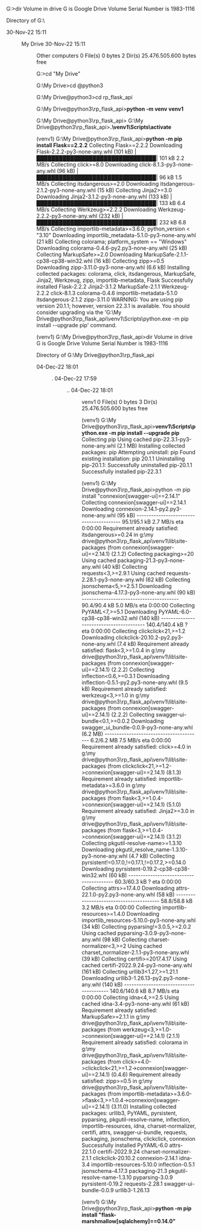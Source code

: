 G:\>dir
 Volume in drive G is Google Drive
 Volume Serial Number is 1983-1116

 Directory of G:\

30-Nov-22  15:11    <DIR>          My Drive
30-Nov-22  15:11    <DIR>          Other computers
               0 File(s)              0 bytes
               2 Dir(s)  25.476.505.600 bytes free

G:\>cd "My Drive"

G:\My Drive>cd @python3

G:\My Drive\@python3>cd rp_flask_api

G:\My Drive\@python3\rp_flask_api>**python -m venv venv1**

G:\My Drive\@python3\rp_flask_api>
G:\My Drive\@python3\rp_flask_api>**.\venv1\Scripts\activate**

(venv1) G:\My Drive\@python3\rp_flask_api>**python -m pip install Flask==2.2.2**
Collecting Flask==2.2.2
  Downloading Flask-2.2.2-py3-none-any.whl (101 kB)
     |████████████████████████████████| 101 kB 2.2 MB/s
Collecting click>=8.0
  Downloading click-8.1.3-py3-none-any.whl (96 kB)
     |████████████████████████████████| 96 kB 1.5 MB/s
Collecting itsdangerous>=2.0
  Downloading itsdangerous-2.1.2-py3-none-any.whl (15 kB)
Collecting Jinja2>=3.0
  Downloading Jinja2-3.1.2-py3-none-any.whl (133 kB)
     |████████████████████████████████| 133 kB 6.4 MB/s
Collecting Werkzeug>=2.2.2
  Downloading Werkzeug-2.2.2-py3-none-any.whl (232 kB)
     |████████████████████████████████| 232 kB 6.8 MB/s
Collecting importlib-metadata>=3.6.0; python_version < "3.10"
  Downloading importlib_metadata-5.1.0-py3-none-any.whl (21 kB)
Collecting colorama; platform_system == "Windows"
  Downloading colorama-0.4.6-py2.py3-none-any.whl (25 kB)
Collecting MarkupSafe>=2.0
  Downloading MarkupSafe-2.1.1-cp38-cp38-win32.whl (16 kB)
Collecting zipp>=0.5
  Downloading zipp-3.11.0-py3-none-any.whl (6.6 kB)
Installing collected packages: colorama, click, itsdangerous, MarkupSafe, Jinja2, Werkzeug, zipp, importlib-metadata, Flask
Successfully installed Flask-2.2.2 Jinja2-3.1.2 MarkupSafe-2.1.1 Werkzeug-2.2.2 click-8.1.3 colorama-0.4.6 importlib-metadata-5.1.0 itsdangerous-2.1.2 zipp-3.11.0
WARNING: You are using pip version 20.1.1; however, version 22.3.1 is available.
You should consider upgrading via the 'G:\My Drive\@python3\rp_flask_api\venv1\Scripts\python.exe -m pip install --upgrade pip' command.

(venv1) G:\My Drive\@python3\rp_flask_api>dir
 Volume in drive G is Google Drive
 Volume Serial Number is 1983-1116

 Directory of G:\My Drive\@python3\rp_flask_api

04-Dec-22  18:01    <DIR>          .
04-Dec-22  17:59    <DIR>          ..
04-Dec-22  18:01    <DIR>          venv1
               0 File(s)              0 bytes
               3 Dir(s)  25.476.505.600 bytes free

(venv1) G:\My Drive\@python3\rp_flask_api>**venv1\Scripts\python.exe -m pip install --upgrade pip**
Collecting pip
  Using cached pip-22.3.1-py3-none-any.whl (2.1 MB)
Installing collected packages: pip
  Attempting uninstall: pip
    Found existing installation: pip 20.1.1
    Uninstalling pip-20.1.1:
      Successfully uninstalled pip-20.1.1
Successfully installed pip-22.3.1

(venv1) G:\My Drive\@python3\rp_flask_api>python -m pip install "connexion[swagger-ui]==2.14.1"
Collecting connexion[swagger-ui]==2.14.1
  Downloading connexion-2.14.1-py2.py3-none-any.whl (95 kB)
     ---------------------------------------- 95.1/95.1 kB 2.7 MB/s eta 0:00:00
Requirement already satisfied: itsdangerous>=0.24 in g:\my drive\@python3\rp_flask_api\venv1\lib\site-packages (from connexion[swagger-ui]==2.14.1) (2.1.2)
Collecting packaging>=20
  Using cached packaging-21.3-py3-none-any.whl (40 kB)
Collecting requests<3,>=2.9.1
  Using cached requests-2.28.1-py3-none-any.whl (62 kB)
Collecting jsonschema<5,>=2.5.1
  Downloading jsonschema-4.17.3-py3-none-any.whl (90 kB)
     ---------------------------------------- 90.4/90.4 kB 5.0 MB/s eta 0:00:00
Collecting PyYAML<7,>=5.1
  Downloading PyYAML-6.0-cp38-cp38-win32.whl (140 kB)
     ---------------------------------------- 140.4/140.4 kB ? eta 0:00:00
Collecting clickclick<21,>=1.2
  Downloading clickclick-20.10.2-py2.py3-none-any.whl (7.4 kB)
Requirement already satisfied: flask<3,>=1.0.4 in g:\my drive\@python3\rp_flask_api\venv1\lib\site-packages (from connexion[swagger-ui]==2.14.1) (2.2.2)
Collecting inflection<0.6,>=0.3.1
  Downloading inflection-0.5.1-py2.py3-none-any.whl (9.5 kB)
Requirement already satisfied: werkzeug<3,>=1.0 in g:\my drive\@python3\rp_flask_api\venv1\lib\site-packages (from connexion[swagger-ui]==2.14.1) (2.2.2)
Collecting swagger-ui-bundle<0.1,>=0.0.2
  Downloading swagger_ui_bundle-0.0.9-py3-none-any.whl (6.2 MB)
     ---------------------------------------- 6.2/6.2 MB 7.5 MB/s eta 0:00:00
Requirement already satisfied: click>=4.0 in g:\my drive\@python3\rp_flask_api\venv1\lib\site-packages (from clickclick<21,>=1.2->connexion[swagger-ui]==2.14.1) (8.1.3)
Requirement already satisfied: importlib-metadata>=3.6.0 in g:\my drive\@python3\rp_flask_api\venv1\lib\site-packages (from flask<3,>=1.0.4->connexion[swagger-ui]==2.14.1) (5.1.0)
Requirement already satisfied: Jinja2>=3.0 in g:\my drive\@python3\rp_flask_api\venv1\lib\site-packages (from flask<3,>=1.0.4->connexion[swagger-ui]==2.14.1) (3.1.2)
Collecting pkgutil-resolve-name>=1.3.10
  Downloading pkgutil_resolve_name-1.3.10-py3-none-any.whl (4.7 kB)
Collecting pyrsistent!=0.17.0,!=0.17.1,!=0.17.2,>=0.14.0
  Downloading pyrsistent-0.19.2-cp38-cp38-win32.whl (60 kB)
     ---------------------------------------- 60.3/60.3 kB ? eta 0:00:00
Collecting attrs>=17.4.0
  Downloading attrs-22.1.0-py2.py3-none-any.whl (58 kB)
     ---------------------------------------- 58.8/58.8 kB 3.2 MB/s eta 0:00:00
Collecting importlib-resources>=1.4.0
  Downloading importlib_resources-5.10.0-py3-none-any.whl (34 kB)
Collecting pyparsing!=3.0.5,>=2.0.2
  Using cached pyparsing-3.0.9-py3-none-any.whl (98 kB)
Collecting charset-normalizer<3,>=2
  Using cached charset_normalizer-2.1.1-py3-none-any.whl (39 kB)
Collecting certifi>=2017.4.17
  Using cached certifi-2022.9.24-py3-none-any.whl (161 kB)
Collecting urllib3<1.27,>=1.21.1
  Downloading urllib3-1.26.13-py2.py3-none-any.whl (140 kB)
     ---------------------------------------- 140.6/140.6 kB 8.7 MB/s eta 0:00:00
Collecting idna<4,>=2.5
  Using cached idna-3.4-py3-none-any.whl (61 kB)
Requirement already satisfied: MarkupSafe>=2.1.1 in g:\my drive\@python3\rp_flask_api\venv1\lib\site-packages (from werkzeug<3,>=1.0->connexion[swagger-ui]==2.14.1) (2.1.1)
Requirement already satisfied: colorama in g:\my drive\@python3\rp_flask_api\venv1\lib\site-packages (from click>=4.0->clickclick<21,>=1.2->connexion[swagger-ui]==2.14.1) (0.4.6)
Requirement already satisfied: zipp>=0.5 in g:\my drive\@python3\rp_flask_api\venv1\lib\site-packages (from importlib-metadata>=3.6.0->flask<3,>=1.0.4->connexion[swagger-ui]==2.14.1) (3.11.0)
Installing collected packages: urllib3, PyYAML, pyrsistent, pyparsing, pkgutil-resolve-name, inflection, importlib-resources, idna, charset-normalizer, certifi, attrs, swagger-ui-bundle, requests, packaging, jsonschema, clickclick, connexion
Successfully installed PyYAML-6.0 attrs-22.1.0 certifi-2022.9.24 charset-normalizer-2.1.1 clickclick-20.10.2 connexion-2.14.1 idna-3.4 importlib-resources-5.10.0 inflection-0.5.1 jsonschema-4.17.3 packaging-21.3 pkgutil-resolve-name-1.3.10 pyparsing-3.0.9 pyrsistent-0.19.2 requests-2.28.1 swagger-ui-bundle-0.0.9 urllib3-1.26.13

(venv1) G:\My Drive\@python3\rp_flask_api>**python -m pip install "flask-marshmallow[sqlalchemy]==0.14.0"**